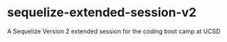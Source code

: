 # sequelize-extended-session-v2
A Sequelize Version 2 extended session for the coding boot camp at UCSD
